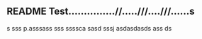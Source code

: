 ## README Test...............//.....///....///......s
s
sss
p.asssass
sss
ssssca
sasd
sssj
asdasdasds
ass
ds
